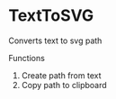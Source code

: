 # TextToSVG 

Converts text to svg path

Functions

1. Create path from text
2. Copy path to clipboard 
